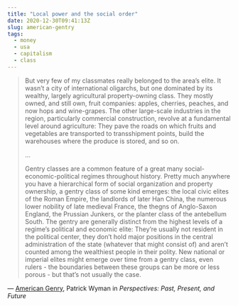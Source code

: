 ```yaml
---
title: "Local power and the social order"
date: 2020-12-30T09:41:13Z
slug: american-gentry
tags:
  - money
  - usa
  - capitalism
  - class
---
```


> But very few of my classmates really belonged to the area’s elite. It wasn’t a city of international oligarchs, but one dominated by its wealthy, largely agricultural property-owning class. They mostly owned, and still own, fruit companies: apples, cherries, peaches, and now hops and wine-grapes. The other large-scale industries in the region, particularly commercial construction, revolve at a fundamental level around agriculture: They pave the roads on which fruits and vegetables are transported to transshipment points, build the warehouses where the produce is stored, and so on.
>
> ...
>
> Gentry classes are a common feature of a great many social-economic-political regimes throughout history. Pretty much anywhere you have a hierarchical form of social organization and property ownership, a gentry class of some kind emerges: the local civic elites of the Roman Empire, the landlords of later Han China, the numerous lower nobility of late medieval France, the thegns of Anglo-Saxon England, the Prussian Junkers, or the planter class of the antebellum South. The gentry are generally distinct from the highest levels of a regime’s political and economic elite: They’re usually not resident in the political center, they don’t hold major positions in the central administration of the state (whatever that might consist of) and aren’t counted among the wealthiest people in their polity. New national or imperial elites might emerge over time from a gentry class, even rulers - the boundaries between these groups can be more or less porous - but that’s not usually the case.

&mdash; [American Genry](https://patrickwyman.substack.com/p/american-gentry), Patrick Wyman in _Perspectives: Past, Present, and Future_
